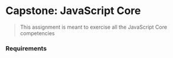 # Capstone: JavaScript Core

> This assignment is meant to exercise all the JavaScript Core competencies


### Requirements

